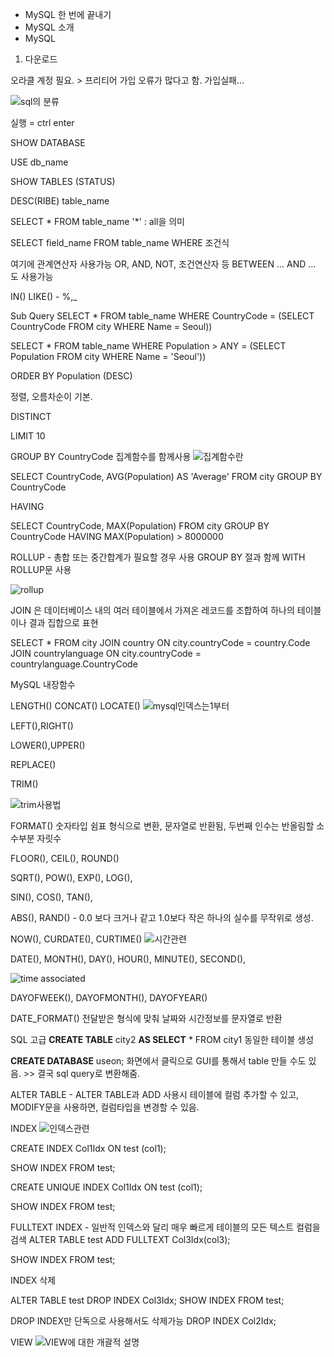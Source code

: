 - MySQL 한 번에 끝내기
- MySQL 소개
- MySQL 

1. 다운로드

오라클 계정 필요. > 프리티어 가입 오류가 많다고 함. 가입실패...

![sql의 분류](image-12.png)

실행 = ctrl enter


SHOW DATABASE

USE db_name

SHOW TABLES (STATUS)

DESC(RIBE) table_name

SELECT * FROM table_name
'*' : all을 의미

SELECT field_name 
FROM table_name
WHERE 조건식

여기에 관계연산자 사용가능
OR, AND, NOT, 조건연산자 등
BETWEEN ... AND ... 도 사용가능

IN()
LIKE() - %,_

Sub Query
SELECT * FROM table_name
WHERE CountryCode = (SELECT CountryCode FROM city WHERE Name = Seoul))

SELECT * FROM table_name
WHERE Population > ANY = (SELECT Population FROM city WHERE Name = 'Seoul'))

ORDER BY Population (DESC)

정렬, 오름차순이 기본.

DISTINCT

LIMIT 10

GROUP BY CountryCode
집계함수를 함께사용
![집계함수란](image-13.png)

SELECT CountryCode, AVG(Population) AS 'Average' FROM city GROUP BY CountryCode

HAVING

SELECT CountryCode, MAX(Population) FROM city 
GROUP BY CountryCode
HAVING MAX(Population) > 8000000


ROLLUP - 총합 또는 중간합계가 필요할 경우 사용
GROUP BY 절과 함께 WITH ROLLUP문 사용

![rollup](image-14.png)

JOIN 은 데이터베이스 내의 여러 테이블에서 가져온 레코드를 조합하여 하나의 테이블이나 결과 집합으로 표현

SELECT * 
FROM city
JOIN country ON city.countryCode = country.Code
JOIN countrylanguage ON city.countryCode = countrylanguage.CountryCode

MySQL 내장함수

LENGTH()
CONCAT()
LOCATE()
![mysql인덱스는1부터](image-15.png)

LEFT(),RIGHT()

LOWER(),UPPER()

REPLACE()

TRIM()

![trim사용법](image-16.png)

FORMAT() 숫자타입 쉼표 형식으로 변환, 문자열로 반환됨, 두번째 인수는 반올림할 소수부분 자릿수

FLOOR(), CEIL(), ROUND()

SQRT(), POW(), EXP(), LOG(),

SIN(), COS(), TAN(),

ABS(), RAND() - 0.0 보다 크거나 같고 1.0보다 작은 하나의 실수를 무작위로 생성.

NOW(), CURDATE(), CURTIME()
![시간관련](image-17.png)

DATE(), MONTH(), DAY(), HOUR(), MINUTE(), SECOND(),

![time associated](image-18.png)

DAYOFWEEK(), DAYOFMONTH(), DAYOFYEAR()

DATE_FORMAT() 전달받은 형식에 맞춰 날짜와 시간정보를 문자열로 반환


SQL 고급
**CREATE TABLE** city2 **AS SELECT** * FROM city1
동일한 테이블 생성

**CREATE DATABASE** useon;
화면에서 클릭으로 GUI를 통해서 table 만들 수도 있음. >> 결국 sql query로 변환해줌.

ALTER TABLE - ALTER TABLE과 ADD 사용시 테이블에 컬럼 추가할 수 있고, MODIFY문을 사용하면, 컬럼타입을 변경할 수 있음.

INDEX
![인덱스관련](image-19.png)

CREATE INDEX Col1Idx
ON test (col1);

SHOW INDEX FROM test;

CREATE UNIQUE INDEX Col1Idx
ON test (col1);

SHOW INDEX FROM test;


FULLTEXT INDEX - 일반적 인덱스와 달리 매우 빠르게 테이블의 모든 텍스트 컬럼을 검색
ALTER TABLE test
ADD FULLTEXT Col3Idx(col3);

SHOW INDEX FROM test;

INDEX 삭제

ALTER TABLE test
DROP INDEX Col3Idx;
SHOW INDEX FROM test;

DROP INDEX만 단독으로 사용해서도 삭제가능
DROP INDEX Col2Idx;

VIEW
![VIEW에 대한 개괄적 설명](image-20.png)
